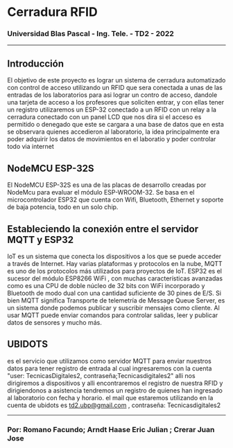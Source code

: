 # Cerradura RFID

### Universidad Blas Pascal - Ing. Tele. - TD2 - 2022
------------------------------------------------------------------------------------------

## Introducción

El objetivo de este proyecto es lograr un sistema de cerradura automatizado con control de acceso utilizando un RFID que sera conectada a unas de las entradas de los laboratorios para asi lograr un contro de acceso, dandole una tarjeta de acceso a los profesores que soliciten entrar, y con ellas tener un registro 
utilizaremos un ESP-32 conectado a un RFID con un relay a la cerradura conectado con un panel LCD que nos dira si el acceso es permitido o denegado que este se cargara a una base de datos que en esta se observara quienes accedieron al laboratorio, la idea principalmente era poder adquirir los datos de movimientos en el laboratio y poder controlar todo via internet 

## NodeMCU ESP-32S

El NodeMCU ESP-32S es una de las placas de desarrollo creadas por NodeMcu para evaluar el módulo ESP-WROOM-32. Se basa en el microcontrolador ESP32 que cuenta con Wifi, Bluetooth, Ethernet y soporte de baja potencia, todo en un solo chip.

## Estableciendo la conexión entre el servidor MQTT y ESP32 

IoT es un sistema que conecta los dispositivos a los que se puede acceder a través de Internet. Hay varias plataformas y protocolos en la nube, MQTT es uno de los protocolos más utilizados para proyectos de IoT. ESP32 es el sucesor del módulo ESP8266 WiFi , con muchas características avanzadas como es una CPU de doble núcleo de 32 bits con WiFi incorporado y Bluetooth de modo dual con una cantidad suficiente de 30 pines de E/S. Si bien MQTT significa Transporte de telemetría de Message Queue Server, es un sistema donde podemos publicar y suscribir mensajes como cliente. Al usar MQTT puede enviar comandos para controlar salidas, leer y publicar datos de sensores y mucho más.

## UBIDOTS

es el servicio que utilizamos como servidor MQTT para enviar nuestros datos para tener registro de entrada
al cual ingresaremos con la cuenta "user: TecnicasDigitales2, contraseña;Tecnicasdigitales2"
alli nos dirigiremos a dispositivos y alli encontraremos el registro de nuestra RFID y dirigiendonos a asistencia tendremos un registro de quienes han ingresado al laboratorio con fecha y horario. 
el mail que estaremos utilizando en la cuenta de ubidots es td2.ubp@gmail.com , contraseña: Tecnicasdigitales2 





------------------------------------------------------------------------------------------
### Por: Romano Facundo; Arndt Haase Eric Julian ; Crerar Juan Jose 
